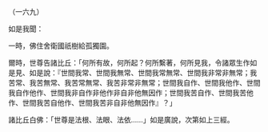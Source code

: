 （一六九）

如是我聞：

一時，佛住舍衛國祇樹給孤獨園。

爾時，世尊告諸比丘：「何所有故，何所起？何所繫著，何所見我，令諸眾生作如是見、如是說：『世間我常、世間我無常、世間我常無常、世間我非常非無常；我苦常、我苦無常、我苦常無常、我苦非常非無常；世間我自作、世間我他作、世間我自作他作、世間我非自作非他作非自非他無因作；世間我苦自作、世間我苦他作、世間我苦自他作、世間我苦非自非他無因作』？」

諸比丘白佛：「世尊是法根、法眼、法依……」如是廣說，次第如上三經。



